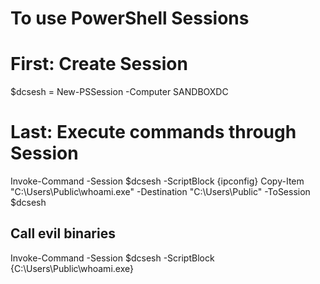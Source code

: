 # To use PowerShell Sessions

# First: Create Session
$dcsesh = New-PSSession -Computer SANDBOXDC

# Last: Execute commands through Session
Invoke-Command -Session $dcsesh -ScriptBlock {ipconfig}
Copy-Item "C:\Users\Public\whoami.exe" -Destination "C:\Users\Public\" -ToSession $dcsesh

## Call evil binaries
Invoke-Command -Session $dcsesh -ScriptBlock {C:\Users\Public\whoami.exe}